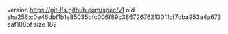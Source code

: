 version https://git-lfs.github.com/spec/v1
oid sha256:c0e46dbf1b1e85035bfc006f89c38672676213011cf7dba953a4a673eaf1085f
size 182

